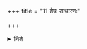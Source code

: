 +++
title = "11 शेषः साधारणः"

+++

<details><summary>थिते</summary>

11. The remaining is common (i.e. it is shared equally by all the priests).  
</details>
